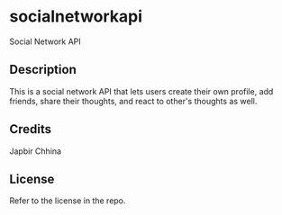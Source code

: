 # socialnetworkapi
Social Network API
## Description
This is a social network API that lets users create their own profile, add friends, share their thoughts, and react to other's thoughts as well.

## Credits
Japbir Chhina

## License
Refer to the license in the repo. 